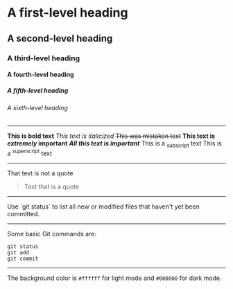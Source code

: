 # A first-level heading
## A second-level heading
### A third-level heading
#### A fourth-level heading
##### A fifth-level heading
###### A sixth-level heading

<hr>

**This is bold text** 
_This text is italicized_
~~This was mistaken text~~
**This text is _extremely_ important**
***All this text is important***
This is a <sub>subscript</sub> text
This is a <sup>superscript</sup> text

<hr>

That text is not a quote
> Text that is a quote
<hr>
Use `git status` to list all new or modified files that haven't yet been committed.

<hr>

Some basic Git commands are: 
```
git status
git add
git commit
```

<hr>

The background color is `#ffffff` for light mode and `#000000` for dark mode.

